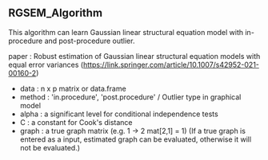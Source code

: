 ## RGSEM_Algorithm

This algorithm can learn Gaussian linear structural equation model with in-procedure and post-procedure outlier. 

paper : Robust estimation of Gaussian linear structural equation models with equal error variances (https://link.springer.com/article/10.1007/s42952-021-00160-2)

* data : n x p matrix or data.frame
* method : 'in.procedure', 'post.procedure' / Outlier type in graphical model
* alpha : a significant level for conditional independence tests
* C : a constant for Cook's distance 
* graph : a true graph matrix (e.g. 1 -> 2 mat[2,1] = 1) (If a true graph is entered as a input, estimated graph can be evaluated, otherwise it will not be evaluated.)
